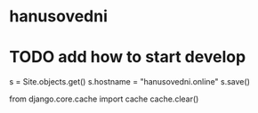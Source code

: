 # hanusovedni
# TODO add how to start develop

s = Site.objects.get()
s.hostname = "hanusovedni.online"
s.save()

from django.core.cache import cache
cache.clear()
